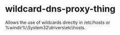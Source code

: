 # wildcard-dns-proxy-thing

Allows the use of wildcards directly in /etc/hosts or %windir%\System32\drivers\etc\hosts.
